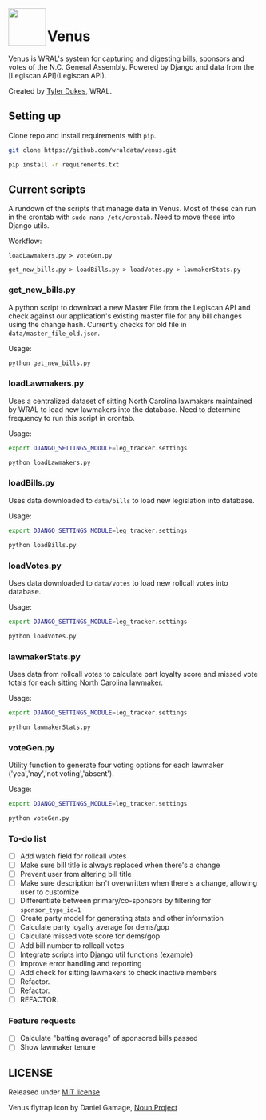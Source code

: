 <img src="https://raw.githubusercontent.com/wraldata/venus/master/leg_tracker/static/admin/img/venus_logo.png" width="75" align="left">

# Venus

Venus is WRAL's system for capturing and digesting bills, sponsors and votes of the N.C. General Assembly. Powered by Django and data from the [Legiscan API](Legiscan API).

Created by [Tyler Dukes](https://github.com/mtdukes), WRAL.

## Setting up

Clone repo and install requirements with ```pip```.

```bash
git clone https://github.com/wraldata/venus.git

pip install -r requirements.txt
```

## Current scripts

A rundown of the scripts that manage data in Venus. Most of these can run in the crontab with ```sudo nano /etc/crontab```. Need to move these into Django utils. 

Workflow:

```loadLawmakers.py > voteGen.py```

```get_new_bills.py > loadBills.py > loadVotes.py > lawmakerStats.py```

### get_new_bills.py

A python script to download a new Master File from the Legiscan API and check against our application's existing master file for any bill changes using the change hash. Currently checks for old file in ```data/master_file_old.json```.

Usage:

```bash
python get_new_bills.py

```

### loadLawmakers.py
Uses a centralized dataset of sitting North Carolina lawmakers maintained by WRAL to load new lawmakers into the database. Need to determine frequency to run this script in crontab.

Usage:

```bash
export DJANGO_SETTINGS_MODULE=leg_tracker.settings

python loadLawmakers.py

```

### loadBills.py
Uses data downloaded to ```data/bills``` to load new legislation into database.

Usage:

```bash
export DJANGO_SETTINGS_MODULE=leg_tracker.settings

python loadBills.py

```

### loadVotes.py
Uses data downloaded to ```data/votes``` to load new rollcall votes into database.

Usage:

```bash
export DJANGO_SETTINGS_MODULE=leg_tracker.settings

python loadVotes.py

```

### lawmakerStats.py
Uses data from rollcall votes to calculate part loyalty score and missed vote totals for each sitting North Carolina lawmaker.

Usage:

```bash
export DJANGO_SETTINGS_MODULE=leg_tracker.settings

python lawmakerStats.py

```

### voteGen.py
Utility function to generate four voting options for each lawmaker ('yea','nay','not voting','absent').

Usage:

```bash
export DJANGO_SETTINGS_MODULE=leg_tracker.settings

python voteGen.py

```

### To-do list

- [ ] Add watch field for rollcall votes
- [ ] Make sure bill title is always replaced when there's a change
- [ ] Prevent user from altering bill title
- [ ] Make sure description isn't overwritten when there's a change, allowing user to customize
- [ ] Differentiate between primary/co-sponsors by filtering for ```sponsor_type_id=1```
- [ ] Create party model for generating stats and other information
- [ ] Calculate party loyalty average for dems/gop
- [ ] Calculate missed vote score for dems/gop
- [ ] Add bill number to rollcall votes
- [ ] Integrate scripts into Django util functions ([example](https://github.com/datadesk/django-for-data-analysis-nicar-2016))
- [ ] Improve error handling and reporting
- [ ] Add check for sitting lawmakers to check inactive members
- [ ] Refactor.
- [ ] Refactor.
- [ ] REFACTOR.

### Feature requests

- [ ] Calculate "batting average" of sponsored bills passed
- [ ] Show lawmaker tenure

## LICENSE

Released under [MIT license](https://github.com/wraldata/venus/blob/master/LICENSE)

Venus flytrap icon by Daniel Gamage, [Noun Project](https://thenounproject.com/term/venus-flytrap/27589/)